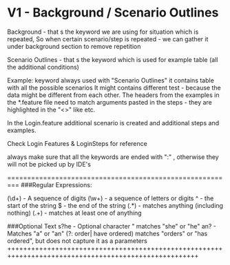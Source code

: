# V1 - Background / Scenario Outlines 



Background - that s the keyword we are using for situation which is repeated,
So when certain scenario/step is repeated - we can gather it under background section to remove repetition


Scenario Outlines - that s the keyword which is used for example table (all the additional conditions)


Example: keyword always used with "Scenario Outlines" it contains table with all the possible scenarios 
It might contains different test - because the data might be different from each other.
The headers from the examples in the *.feature file need to match arguments pasted in the steps - they are highlighted in the "<>" like <login> etc.

In the Login.feature additional scenario is created and additional steps and examples.

Check Login Features & LoginSteps for reference 


always make sure that all the keywords are ended with ":"  , otherwise they will not be picked up by IDE's

=========================================================
###Regular Expressions:

(\\d+) - A sequence of digits
(\\w+) - a sequence of letters or digits
^ - the start of the string
$ - the end of the string
(.*) - matches anything (including nothing)
(.+) - matches at least one of anything

###Optional Text
s?he - Optional character " matches "she" or "he"
an? - Matches "a" or "an"
(?: order| have ordered) matches "orders" or "has ordered", but does not capture it as a parameters
++++++++++++++++++++++++++++++++++++++++++++++++++++++++++++++++++++++++++++++++++++++++++++++++++++++